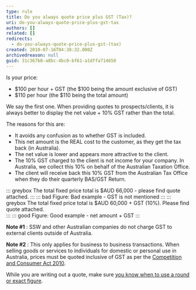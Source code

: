```yaml
---
type: rule
title: Do you always quote price plus GST (Tax)?
uri: do-you-always-quote-price-plus-gst-tax
authors: []
related: []
redirects:
  - do-you-always-quote-price-plus-gst-(tax)
created: 2010-07-16T04:38:32.000Z
archivedreason: null
guid: 31c367b8-a8bc-4bc0-bf61-a1dffa714650
---
```


Is your price:

* $100 per hour + GST (the $100 being the amount exclusive of GST)
* $110 per hour (the $110 being the total amount)


<!--endintro-->

We say the first one. When providing quotes to prospects/clients, it is always better to display the net value + 10% GST rather than the total.

The reasons for this are:

* It avoids any confusion as to whether GST is included.
* This net amount is the REAL cost to the customer, as they get the tax back (in Australia).
* The net value is lower and appears more attractive to the client.
* The 10% GST charged to the client is not income for your company. In Australia, we collect this 10% on behalf of the Australian Taxation Office.
* The client will receive back this 10% GST from the Australian Tax Office when they do their quarterly BAS/GST Return.

::: greybox
The total fixed price total is $AUD 66,000 - please find quote attached.
:::
::: bad
Figure: Bad example - GST is not mentioned
:::
::: greybox
The total fixed price total is $AUD 60,000 + GST (10%). Please find quote attached.      
:::
::: good
Figure: Good example - net amount + GST
:::
   
**Note #1** : SSW and other Australian companies do not charge GST to external clients outside of Australia.

**Note #2** : This only applies for business to business transactions. When selling goods or services to individuals for domestic or personal use in Australia, prices must be quoted inclusive of GST as per the [Competition and Consumer Act 2010](https://legislation.gov.au/Details/C2013C00620/Html/Volume_3#_Toc368657593).

While you are writing out a quote, make sure [you know when to use a round or exact figure](/do-you-know-when-to-use-a-round-figure-or-an-exact-figure).
